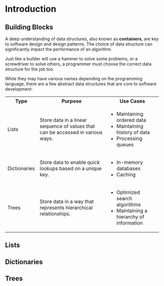 # Introduction

## Building Blocks

A deep understanding of data structures, also known as **containers**, are key to 
software design and design patterns.  The choice of data structure can 
significantly impact the performance of an algorithm. 

Just like a builder will use a hammer to solve some problems, or a screwdriver
to solve others, a programmer must choose the correct data structure for
the job too.

While they may have various names depending on the programming language, there are 
a few abstract data structures that are core to software development:

<table>
  <tbody>
    <tr>
      <th>Type</th>
      <th>Purpose</th>
      <th>Use Cases</th>
    </tr>
    <tr>
      <td>Lists</td>
      <td>
        Store data in a linear sequence of values that can be accessed in various ways.
      </td>
      <td>
        <ul>
            <li>Maintaining ordered data</li>
            <li>Maintaining history of data</li>
            <li>Processing queues</li>
        </ul>
      </td>
    </tr>
    <tr>
      <td>Dictionaries</td>
      <td>
        Store data to enable quick lookups based on a unique key.  
      </td>
      <td>
        <ul>
            <li>In-memory databases</li>
            <li>Caching</li>
        </ul>
      </td>
    </tr>
    <tr>
      <td>Trees</td>
      <td>
        Store data in a way that represents hierarchical relationships.
      </td>
      <td>
        <ul>
            <li>Optimized search algorithms</li>
            <li>Maintaining a hierarchy of information</li>
        </ul>
      </td>
    </tr>
  </tbody>
</table>


## Lists


## Dictionaries


## Trees